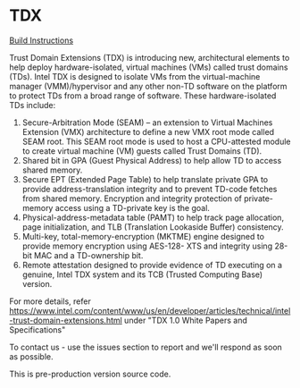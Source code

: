 # TDX

[Build Instructions](./BUILD.md) 

Trust Domain Extensions (TDX)  is introducing new, architectural elements to help deploy hardware-isolated, virtual machines (VMs) called trust domains (TDs). Intel TDX is designed to isolate VMs from the virtual-machine manager (VMM)/hypervisor and any other non-TD software on the platform to protect TDs from a broad range of software. These hardware-isolated TDs include:

1. Secure-Arbitration Mode (SEAM) – an extension to Virtual Machines Extension (VMX) architecture to define a new VMX root mode called SEAM root. This SEAM root mode is used to host a CPU-attested module to create virtual machine (VM) guests called Trust Domains (TD).
2. Shared bit in GPA (Guest Physical Address) to help allow TD to access shared memory.
3. Secure EPT (Extended Page Table) to help translate private GPA to provide address-translation integrity and to prevent TD-code fetches from shared memory. Encryption and integrity protection of private-memory access using a TD-private key is the goal.
4. Physical-address-metadata table (PAMT) to help track page allocation, page initialization, and TLB (Translation Lookaside Buffer) consistency.
5. Multi-key, total-memory-encryption (MKTME) engine designed to provide memory encryption using AES-128- XTS and integrity using 28-bit MAC and a TD-ownership bit.
6. Remote attestation designed to provide evidence of TD executing on a genuine, Intel TDX system and its TCB (Trusted Computing Base) version.
	
For more details, refer https://www.intel.com/content/www/us/en/developer/articles/technical/intel-trust-domain-extensions.html under "TDX 1.0 White Papers and Specifications"

To contact us - use the issues section to report and we'll respond as soon as possible.

This is pre-production version source code.